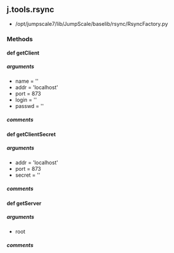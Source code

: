## j.tools.rsync

- /opt/jumpscale7/lib/JumpScale/baselib/rsync/RsyncFactory.py

### Methods

    

#### def getClient 
##### arguments

- name = ''
- addr = 'localhost'
- port = 873
- login = ''
- passwd = ''

##### comments

#### def getClientSecret 
##### arguments

- addr = 'localhost'
- port = 873
- secret = ''

##### comments

#### def getServer 
##### arguments

- root

##### comments

